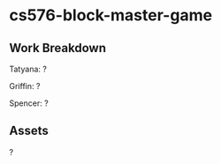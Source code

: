# cs576-block-master-game

## Work Breakdown
Tatyana:
    ?

Griffin:
    ?

Spencer:
    ?


## Assets
?